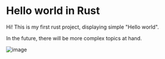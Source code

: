 # Hello world in Rust

Hi! This is my first rust project, displaying simple "Hello world". 

In the future, there will be more complex topics at hand.

![image](https://github.com/Pinkk-Flag/Hello-World-in-Rust/assets/91942071/2b90df60-0e83-4b44-8581-b0c2ea7c2662)
